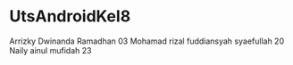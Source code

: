 # UtsAndroidKel8
Arrizky Dwinanda Ramadhan 03
Mohamad rizal fuddiansyah syaefullah 20
Naily ainul mufidah 23
